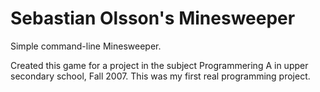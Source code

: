 Sebastian Olsson's Minesweeper
===========

Simple command-line Minesweeper.

Created this game for a project in the subject Programmering A in upper secondary school, Fall 2007.
This was my first real programming project.
